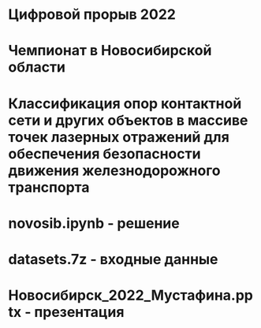 # Цифровой прорыв 2022
# Чемпионат в Новосибирской области
# Классификация опор контактной сети и других объектов в массиве точек лазерных отражений для обеспечения безопасности движения железнодорожного транспорта

# novosib.ipynb - решение
# datasets.7z - входные данные
# Новосибирск_2022_Мустафина.pptx - презентация 

